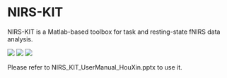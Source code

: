 # NIRS-KIT
NIRS-KIT is a Matlab-based toolbox for task and resting-state fNIRS data analysis.

![](https://img.shields.io/badge/release-Beta3.0-green.svg)
![](https://img.shields.io/badge/date-2019/11/26-blue.svg)
![](https://img.shields.io/badge/license-NCC-brightgreen.svg) 

Please refer to NIRS_KIT_UserManual_HouXin.pptx to use it.
